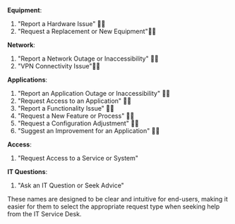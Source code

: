**Equipment**:

1. "Report a Hardware Issue" 👌🏽
2. "Request a Replacement or New Equipment"👌🏽

**Network**:

1. "Report a Network Outage or Inaccessibility" 👌🏽
2. "VPN Connectivity Issue"👌🏽

**Applications**:

1. "Report an Application Outage or Inaccessibility" 👌🏽
2. "Request Access to an Application" 👌🏽
3. "Report a Functionality Issue" 👌🏽
4. "Request a New Feature or Process" 👌🏽
5. "Request a Configuration Adjustment" 👌🏽
6. "Suggest an Improvement for an Application" 👌🏽

**Access**:

1. "Request Access to a Service or System"

**IT Questions**:

1. "Ask an IT Question or Seek Advice"

These names are designed to be clear and intuitive for end-users, making it easier for them to select the appropriate request type when seeking help from the IT Service Desk.
